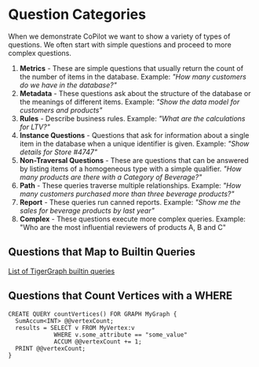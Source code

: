 # Question Categories

When we demonstrate CoPilot we want to show a variety of types of questions.
We often start with simple questions and proceed to more complex questions.

1.  **Metrics** - These are simple questions that usually return the count
of the number of items in the database.  Example: *"How many customers do we have in the database?"*
2.  **Metadata** - These questions ask about the structure of the database or the meanings
of different items.  Example: *"Show the data model for customers and products"*
3.  **Rules** - Describe business rules.  Example: *"What are the calculations for LTV?"*
4.  **Instance Questions** - Questions that ask for information about a single item in the database
when a unique identifier is given.  Example: *"Show details for Store #4747"*
5.  **Non-Traversal Questions** - These are questions that can be answered by listing
items of a homogeneous type with a simple qualifier.  *"How many products are there with a Category of Beverage?"*
6.  **Path** - These queries traverse multiple relationships.  Example: *"How many customers purchased more than three beverage products?"*
7.  **Report** - These queries run canned reports.  Example: *"Show me the sales for beverage products by  last year"*
8.  **Complex** - These questions execute more complex queries. Example: "Who are the most influential reviewers of products A, B and C"

## Questions that Map to Builtin Queries

[List of TigerGraph builtin queries](https://docs.tigergraph.com/tigergraph-server/current/api/built-in-endpoints)


## Questions that Count Vertices with a WHERE

```gsql
CREATE QUERY countVertices() FOR GRAPH MyGraph {
  SumAccum<INT> @@vertexCount;
  results = SELECT v FROM MyVertex:v
             WHERE v.some_attribute == "some_value"
             ACCUM @@vertexCount += 1;
  PRINT @@vertexCount;
}
```
